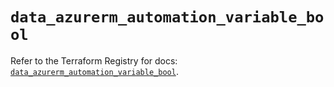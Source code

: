 # `data_azurerm_automation_variable_bool`

Refer to the Terraform Registry for docs: [`data_azurerm_automation_variable_bool`](https://registry.terraform.io/providers/hashicorp/azurerm/3.100.0/docs/data-sources/automation_variable_bool).
